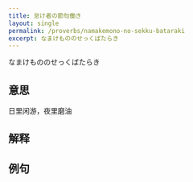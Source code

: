 ```yaml
---
title: 怠け者の節句働き
layout: single
permalink: /proverbs/namakemono-no-sekku-bataraki
excerpt: なまけもののせっくばたらき
---
```


なまけもののせっくばたらき

## 意思

日里闲游，夜里磨油

## 解释

## 例句

